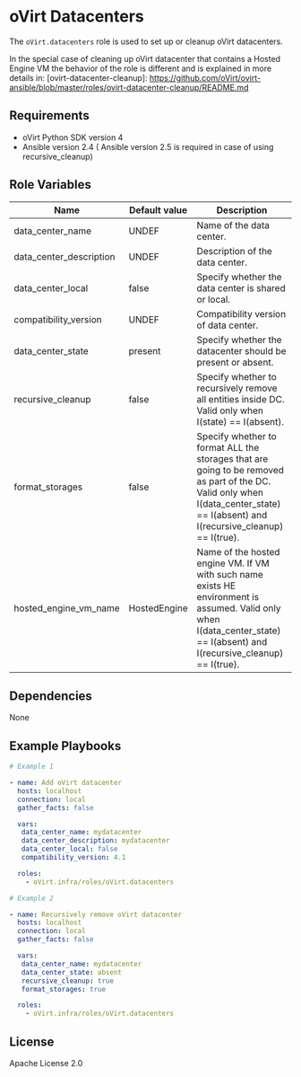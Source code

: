 oVirt Datacenters
=================

The `oVirt.datacenters` role is used to set up or cleanup oVirt datacenters.

In the special case of cleaning up oVirt datacenter that contains a Hosted Engine VM
the behavior of the role is different and is explained in more details in:
[ovirt-datacenter-cleanup]: https://github.com/oVirt/ovirt-ansible/blob/master/roles/ovirt-datacenter-cleanup/README.md

Requirements
------------

 * oVirt Python SDK version 4
 * Ansible version 2.4
 ( Ansible version 2.5 is required in case of using recursive_cleanup)

Role Variables
--------------

| Name                     | Default value         | Description                          |
|--------------------------|-----------------------|--------------------------------------|
| data_center_name         | UNDEF                 | Name of the data center.              |
| data_center_description  | UNDEF                 | Description of the data center.       |
| data_center_local        | false                 | Specify whether the data center is shared or local. |
| compatibility_version    | UNDEF                 | Compatibility version of data center. |
| data_center_state        | present               | Specify whether the datacenter should be present or absent. |
| recursive_cleanup        | false                 | Specify whether to recursively remove all entities inside DC. Valid only when I(state) == I(absent). |
| format_storages          | false                 | Specify whether to format ALL the storages that are going to be removed as part of the DC. Valid only when I(data_center_state) == I(absent) and I(recursive_cleanup) == I(true). |
| hosted_engine_vm_name    | HostedEngine          | Name of the hosted engine VM. If VM with such name exists HE environment is assumed. Valid only when I(data_center_state) == I(absent) and I(recursive_cleanup) == I(true). |

Dependencies
------------

None


Example Playbooks
----------------

```yaml
# Example 1

- name: Add oVirt datacenter
  hosts: localhost
  connection: local
  gather_facts: false

  vars:
   data_center_name: mydatacenter
   data_center_description: mydatacenter
   data_center_local: false
   compatibility_version: 4.1

  roles:
    - oVirt.infra/roles/oVirt.datacenters
```

```yaml
# Example 2

- name: Recursively remove oVirt datacenter
  hosts: localhost
  connection: local
  gather_facts: false

  vars:
   data_center_name: mydatacenter
   data_center_state: absent
   recursive_cleanup: true
   format_storages: true

  roles:
    - oVirt.infra/roles/oVirt.datacenters
```

License
-------

Apache License 2.0

